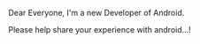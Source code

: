 Dear Everyone, I'm a new Developer of Android. 

Please help share your experience with android...!
